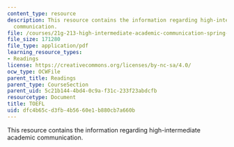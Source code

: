 ```yaml
---
content_type: resource
description: This resource contains the information regarding high-intermediate academic
  communication.
file: /courses/21g-213-high-intermediate-academic-communication-spring-2004/dfc4b65cd3fb4b5660e1b880cb7a660b_MIT21G_213S04_punctuation.pdf
file_size: 171280
file_type: application/pdf
learning_resource_types:
- Readings
license: https://creativecommons.org/licenses/by-nc-sa/4.0/
ocw_type: OCWFile
parent_title: Readings
parent_type: CourseSection
parent_uid: 5c21b144-4bd4-0c9a-f31c-233f23abdcfb
resourcetype: Document
title: TOEFL
uid: dfc4b65c-d3fb-4b56-60e1-b880cb7a660b
---
```

This resource contains the information regarding high-intermediate academic communication.